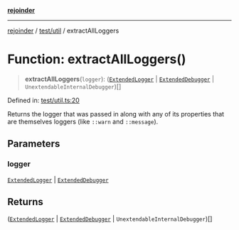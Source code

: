 [**rejoinder**](../../../README.md)

***

[rejoinder](../../../README.md) / [test/util](../README.md) / extractAllLoggers

# Function: extractAllLoggers()

> **extractAllLoggers**(`logger`): ([`ExtendedLogger`](../../../src/internal/interfaces/ExtendedLogger.md) \| [`ExtendedDebugger`](../../../src/interfaces/ExtendedDebugger.md) \| `UnextendableInternalDebugger`)[]

Defined in: [test/util.ts:20](https://github.com/Xunnamius/rejoinder/blob/523d50127af7d502d1a1b1da0fd1638569552949/test/util.ts#L20)

Returns the logger that was passed in along with any of its properties that
are themselves loggers (like `::warn` and `::message`).

## Parameters

### logger

[`ExtendedLogger`](../../../src/internal/interfaces/ExtendedLogger.md) | [`ExtendedDebugger`](../../../src/interfaces/ExtendedDebugger.md)

## Returns

([`ExtendedLogger`](../../../src/internal/interfaces/ExtendedLogger.md) \| [`ExtendedDebugger`](../../../src/interfaces/ExtendedDebugger.md) \| `UnextendableInternalDebugger`)[]
